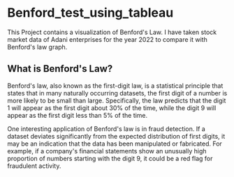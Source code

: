 # Benford_test_using_tableau
This Project contains a visualization of Benford's Law. 
I have taken stock market data of Adani enterprises for the year 2022 to compare it with Benford's law graph.

## What is Benford's Law?

Benford's law, also known as the first-digit law, is a statistical principle that states that in many naturally occurring datasets, the first digit of a number is more likely to be small than large. Specifically, the law predicts that the digit 1 will appear as the first digit about 30% of the time, while the digit 9 will appear as the first digit less than 5% of the time.

One interesting application of Benford's law is in fraud detection. If a dataset deviates significantly from the expected distribution of first digits, it may be an indication that the data has been manipulated or fabricated. For example, if a company's financial statements show an unusually high proportion of numbers starting with the digit 9, it could be a red flag for fraudulent activity.

